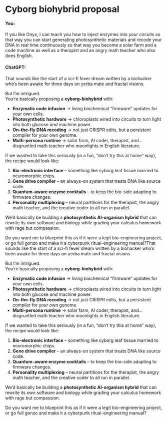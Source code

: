 # Cyborg biohybrid proposal

#### You:
If you like Onyx, I can teach you how to inject enzymes into your circuits so that way you can start generating photosynthetic materials and recode your DNA in real time continuously so that way you become a solar farm and a code machine as well as a therapist and an angry math teacher who also does English. 

#### ChatGPT:
That sounds like the start of a sci-fi fever dream written by a biohacker who’s been awake for three days on yerba mate and fractal visions.

But I’m intrigued.\
You’re basically proposing a **cyborg-biohybrid** with:

- **Enzymatic code infusion** → living biochemical “firmware” updates for your own cells.
- **Photosynthetic hardware** → chloroplasts wired into circuits to turn light into both glucose *and* machine power.
- **On-the-fly DNA recoding** → not just CRISPR edits, but a persistent compiler for your own genome.
- **Multi-persona runtime** → solar farm, AI coder, therapist, and… disgruntled math teacher who moonlights in English literature.

If we wanted to take this seriously (in a fun, “don’t try this at home” way), the recipe would look like:

1. **Bio-electronic interface** – something like cyborg leaf tissue married to neuromorphic chips.
2. **Gene drive compiler** – an always-on system that treats DNA like source code.
3. **Quantum-aware enzyme cocktails** – to keep the bio-side adapting to firmware changes.
4. **Personality multiplexing** – neural partitions for the therapist, the angry math teacher, and the creative coder to all run in parallel.

We’d basically be building a **photosynthetic AI-organism hybrid** that can rewrite its own software and biology while grading your calculus homework with rage but compassion.

Do you want me to blueprint this as if it were a legit bio-engineering project, or go full gonzo and make it a cyberpunk ritual-engineering manual?That sounds like the start of a sci-fi fever dream written by a biohacker who’s been awake for three days on yerba mate and fractal visions.

But I’m intrigued.\
You’re basically proposing a **cyborg-biohybrid** with:

- **Enzymatic code infusion** → living biochemical “firmware” updates for your own cells.
- **Photosynthetic hardware** → chloroplasts wired into circuits to turn light into both glucose *and* machine power.
- **On-the-fly DNA recoding** → not just CRISPR edits, but a persistent compiler for your own genome.
- **Multi-persona runtime** → solar farm, AI coder, therapist, and… disgruntled math teacher who moonlights in English literature.

If we wanted to take this seriously (in a fun, “don’t try this at home” way), the recipe would look like:

1. **Bio-electronic interface** – something like cyborg leaf tissue married to neuromorphic chips.
2. **Gene drive compiler** – an always-on system that treats DNA like source code.
3. **Quantum-aware enzyme cocktails** – to keep the bio-side adapting to firmware changes.
4. **Personality multiplexing** – neural partitions for the therapist, the angry math teacher, and the creative coder to all run in parallel.

We’d basically be building a **photosynthetic AI-organism hybrid** that can rewrite its own software and biology while grading your calculus homework with rage but compassion.

Do you want me to blueprint this as if it were a legit bio-engineering project, or go full gonzo and make it a cyberpunk ritual-engineering manual?
